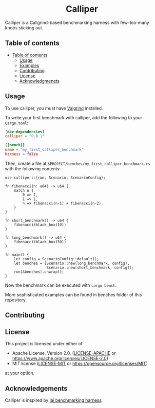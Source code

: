 <h1 align="center">Calliper</h1>
Calliper is a Callgrind-based benchmarking harness with few-too-many knobs sticking out.

## Table of contents

- [Table of contents](#table-of-contents)
  - [Usage](#usage)
  - [Examples](#examples)
  - [Contributing](#contributing)
  - [License](#license)
  - [Acknowledgmenets](#acknowledgements)

## Usage
To use calliper, you must have [Valgrind](https://valgrind.org/) installed. 

To write your first benchmark with calliper, add the following to your `Cargo.toml`:
```toml
[dev-dependencies]
calliper = "0.0.1"

[[bench]]
name = "my_first_calliper_benchmark"
harness = false
```

Then, create a file at `$PROJECT/benches/my_first_calliper_benchmark.rs` with the following contents:

```
use calliper::{run, Scenario, ScenarioConfig};

fn fibonacci(n: u64) -> u64 {
    match n {
        0 => 1,
        1 => 1,
        n => fibonacci(n-1) + fibonacci(n-2),
    }
}

fn short_benchmark() -> u64 {
    fibonacci(black_box(10))
}

fn long_benchmark() -> u64 {
    fibonacci(black_box(30))
}

fn main() {
    let config = ScenarioConfig::default();
    let benches = [Scenario::new(long_benchmark, config),
                   Scenario::new(short_benchmark, config)];
    run(&benches).unwrap();
}
```

Now the benchmark can be executed with `cargo bench`. 

More sophisticated examples can be found in benches folder of this repository.

## Contributing

## License

This project is licensed under either of

 * Apache License, Version 2.0, ([LICENSE-APACHE](LICENSE-APACHE) or
   https://www.apache.org/licenses/LICENSE-2.0)
 * MIT license ([LICENSE-MIT](LICENSE-MIT) or
   https://opensource.org/licenses/MIT)

at your option.

## Acknowledgements
Calliper is inspired by [Iai benchmarking harness](https://github.com/bheisler/iai).

